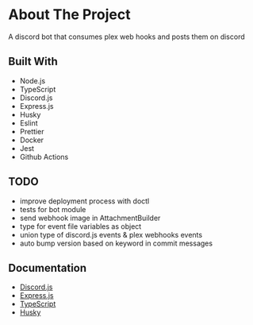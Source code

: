 # About The Project

A discord bot that consumes plex web hooks and posts them on discord

## Built With

- Node.js
- TypeScript
- Discord.js
- Express.js
- Husky
- Eslint
- Prettier
- Docker
- Jest
- Github Actions

## TODO

- improve deployment process with doctl
- tests for bot module
- send webhook image in AttachmentBuilder
- type for event file variables as object
- union type of discord.js events & plex webhooks events
- auto bump version based on keyword in commit messages

## Documentation

- [Discord.js](https://old.discordjs.dev/#/docs/discord.js/main/general/welcome)
- [Express.js](https://expressjs.com/en/4x/api.html)
- [TypeScript](https://www.typescriptlang.org/docs/handbook/typescript-in-5-minutes.html)
- [Husky](https://typicode.github.io/husky/)
